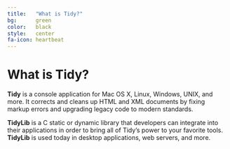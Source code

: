 ```yaml
---
title:   "What is Tidy?"
bg:      green
color:   black
style:   center
fa-icon: heartbeat
---
```


What is Tidy?
=============

**Tidy** is a console application for Mac OS X, Linux, Windows, UNIX, and more.
It corrects and cleans up HTML and XML documents by fixing markup errors and
upgrading legacy code to modern standards.

**TidyLib** is a C static or dynamic library that developers can integrate into
their applications in order to bring all of Tidy’s power to your favorite tools.
**TidyLib** is used today in desktop applications, web servers, and more.
